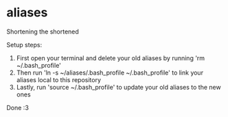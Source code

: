 # aliases
Shortening the shortened

Setup steps:

1. First open your terminal and delete your old aliases by running 'rm ~/.bash_profile'
2. Then run 'ln -s ~/aliases/.bash_profile ~/.bash_profile' to link your aliases local to this repository
3. Lastly, run 'source ~/.bash_profile' to update your old aliases to the new ones

Done :3
